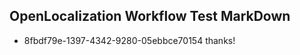 ## OpenLocalization Workflow Test MarkDown
* 8fbdf79e-1397-4342-9280-05ebbce70154 thanks!

<!--HONumber=Jul16_HO4-->



